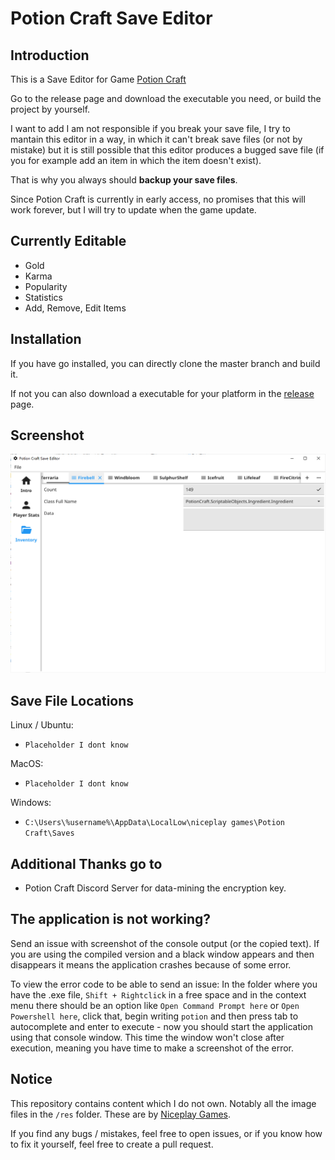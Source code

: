 Potion Craft Save Editor
========================

## Introduction
This is a Save Editor for Game [Potion Craft](https://www.potioncraft.com/)

Go to the release page and download the executable you need, or build the project by yourself.

I want to add I am not responsible if you break your save file, I try to mantain this editor in a way, 
in which it can't break save files (or not by mistake) but it is still possible that this editor produces
a bugged save file (if you for example add an item in which the item doesn't exist).

That is why you always should **backup your save files**.

Since Potion Craft is currently in early access, 
no promises that this will work forever, but I will try to update when the game update.

## Currently Editable
* Gold
* Karma
* Popularity
* Statistics
* Add, Remove, Edit Items

## Installation

If you have go installed, you can directly clone the master branch and build it.

If not you can also download a executable for your platform in the [release](https://github.com/foxwhite25/PCSE/releases) page.

## Screenshot

![img.png](img.png)

## Save File Locations

Linux / Ubuntu:

* `Placeholder I dont know`

MacOS:

* `Placeholder I dont know`

Windows:

* `C:\Users\%username%\AppData\LocalLow\niceplay games\Potion Craft\Saves`

## Additional Thanks go to

* Potion Craft Discord Server for data-mining the encryption key.

## The application is not working?

Send an issue with screenshot of the console output (or the copied text).
If you are using the compiled version and a black window appears and then disappears it means the application crashes because of some error.

To view the error code to be able to send an issue:
In the folder where you have the .exe file, `Shift + Rightclick` in a free space and in the context menu there should be an option like `Open Command Prompt here` or `Open Powershell here`, 
click that, begin writing `potion` and then press tab to autocomplete and enter to execute - now you should start the application using that console window. This time the window won't close after execution, meaning you have time to make a screenshot of the error.

## Notice

This repository contains content which I do not own.
Notably all the image files in the `/res` folder. These are by [Niceplay Games](http://niceplay-games.com/).

If you find any bugs / mistakes, feel free to open issues, or if you know how to fix it yourself, feel free to create a pull request.
